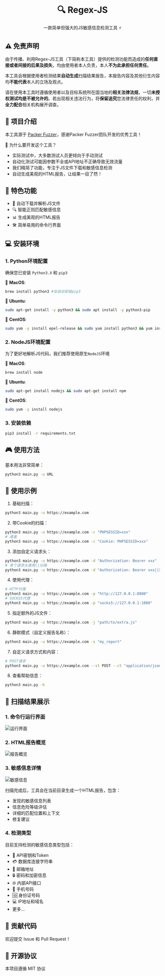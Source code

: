 <h1 align="center">🔍 Regex-JS</h1>
<p align="center">一款简单但强大的JS敏感信息检测工具 ⚡️</p>

## ⚠️ 免责声明

由于传播、利用Regex-JS工具（下简称本工具）提供的检测功能而造成的**任何直接或者间接的后果及损失**，均由使用者本人负责，本人**不为此承担任何责任**。

本工具会根据使用者检测结果**自动生成**扫描结果报告，本报告内容及其他衍生内容均**不能代表**本人的立场及观点。

请在使用本工具时遵循使用者以及目标系统所在国当地的**相关法律法规**，一切**未授权测试均是不被允许的**。若出现相关违法行为，将**保留追究**您法律责任的权利，并**全力配合**相关机构展开调查。

## 🎯 项目介绍
本工具源于 [Packer Fuzzer](https://github.com/rtcatc/Packer-Fuzzer)，感谢Packer Fuzzer团队开发的优秀工具！

🤔 为什么要开发这个工具？
- 实际测试中，大多数测试人员更倾向于手动测试
- 自动化测试可能因参数不全或API地址不正确导致无效流量
- 我们精简了功能，专注于JS文件下载和敏感信息检测
- 自动生成美观的HTML报告，让结果一目了然！

## 🚀 特色功能
- 🔄 自动下载并解析JS文件
- 🔍 智能正则匹配敏感信息
- 📊 生成美观的HTML报告
- 🛠 简单易用的命令行界面

## 💻 安装环境

### 1. Python环境配置
确保您已安装 `Python3.X` 和 `pip3`

🍎 **MacOS**:
```bash
brew install python3 #会自动安装pip3
```

🐧 **Ubuntu**:
```bash
sudo apt-get install -y python3 && sudo apt install -y python3-pip
```

🎩 **CentOS**:
```bash
sudo yum -y install epel-release && sudo yum install python3 && yum install -y python3-setuptools && easy_install pip
```

### 2. NodeJS环境配置
为了更好地解析JS代码，我们推荐使用原生`NodeJS`环境

🍎 **MacOS**:
```bash
brew install node
```

🐧 **Ubuntu**:
```bash
sudo apt-get install nodejs && sudo apt-get install npm
```

🎩 **CentOS**:
```bash
sudo yum -y install nodejs
```

### 3. 安装依赖
```bash
pip3 install -r requirements.txt
```

## 🎮 使用方法

基本用法非常简单：
```bash
python3 main.py -u URL
```

## 📝 使用示例

1. 基础扫描：
```bash
python3 main.py -u https://example.com
```

2. 带Cookie的扫描：
```bash
python3 main.py -u https://example.com -c "PHPSESSID=xxx"
# 或者
python3 main.py -u https://example.com -c "Cookie: PHPSESSID=xxx"
```

3. 添加自定义请求头：
```bash
python3 main.py -u https://example.com -d "Authorization: Bearer xxx"
# 多个请求头使用||分隔
python3 main.py -u https://example.com -d "Authorization: Bearer xxx||X-Token: xxx"
```

4. 使用代理：
```bash
# HTTP代理
python3 main.py -u https://example.com -p "http://127.0.0.1:8080"
# SOCKS5代理
python3 main.py -u https://example.com -p "socks5://127.0.0.1:1080"
```

5. 指定额外的JS文件：
```bash
python3 main.py -u https://example.com -j "path/to/extra.js"
```

6. 静默模式（自定义报告名称）：
```bash
python3 main.py -u https://example.com -s "my_report"
```

7. 自定义请求方式和内容：
```bash
# POST请求
python3 main.py -u https://example.com --st POST --ct "application/json" --pd '{"key":"value"}'
```

8. 查看帮助信息：
```bash
python3 main.py -h
```

## 🎉 扫描结果展示

### 1. 命令行运行界面
![运行界面](docs/images/running.png)

### 2. HTML报告概览
![报告概览](docs/images/report_overview.png)

### 3. 敏感信息详情
![敏感信息](docs/images/sensitive_info.png)

扫描完成后，工具会在当前目录生成一个HTML报告，包含：
- 发现的敏感信息列表
- 信息危险等级评估
- 详细的匹配位置和上下文
- 修复建议

### 4. 检测类型
目前支持检测的敏感信息类型包括：
- 🔑 API密钥和Token
- 💳 数据库连接字符串
- 📧 邮箱地址
- 🔒 密码和加密信息
- 🌐 内部API接口
- 📱 手机号码
- 🆔 身份证号码
- 💻 IP地址和域名
- 更多...

## 🤝 贡献代码
欢迎提交 Issue 和 Pull Request！

## 🎉 开源协议
本项目遵循 MIT 协议
